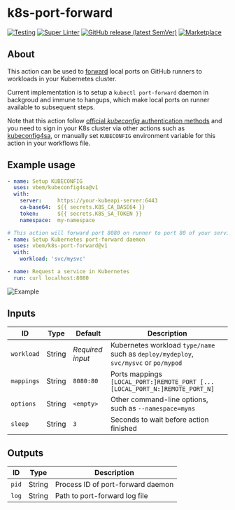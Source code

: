 # k8s-port-forward
[![Testing](https://github.com/vbem/k8s-port-forward/actions/workflows/test.yml/badge.svg)](https://github.com/vbem/k8s-port-forward/actions/workflows/test.yml)
[![Super Linter](https://github.com/vbem/k8s-port-forward/actions/workflows/linter.yml/badge.svg)](https://github.com/vbem/k8s-port-forward/actions/workflows/linter.yml)
[![GitHub release (latest SemVer)](https://img.shields.io/github/v/release/vbem/k8s-port-forward?label=Release&logo=github)](https://github.com/vbem/k8s-port-forward/releases)
[![Marketplace](https://img.shields.io/badge/GitHub%20Actions-Marketplace-blue?logo=github)](https://github.com/marketplace/actions/kubernetes-port-forward)

## About

This action can be used to [forward](https://kubernetes.io/docs/tasks/access-application-cluster/port-forward-access-application-cluster/) local ports on GitHub runners to workloads in your Kubernetes cluster.

Current implementation is to setup a `kubectl port-forward` daemon in backgroud and immune to hangups, which make local ports on runner available to subsequent steps.

Note that this action follow [official *kubeconfig* authentication methods](https://kubernetes.io/docs/concepts/configuration/organize-cluster-access-kubeconfig/) and you need to sign in your K8s cluster via other actions such as [kubeconfig4sa](https://github.com/marketplace/actions/kubeconfig-for-service-account-sa), or manually set `KUBECONFIG` environment variable for this action in your workflows file.

## Example usage

```yaml
- name: Setup KUBECONFIG
  uses: vbem/kubeconfig4sa@v1
  with:
    server:     https://your-kubeapi-server:6443
    ca-base64:  ${{ secrets.K8S_CA_BASE64 }}
    token:      ${{ secrets.K8S_SA_TOKEN }}
    namespace:  my-namespace

# This action will forward port 8080 on runner to port 80 of your service in Kubernetes!
- name: Setup Kubernetes port-forward daemon
  uses: vbem/k8s-port-forward@v1
  with:
    workload: 'svc/mysvc'

- name: Request a service in Kubernetes
  run: curl localhost:8080
```

![Example](https://repository-images.githubusercontent.com/479920190/ce3b08cc-302b-481e-8447-5f060270d3f5)

## Inputs

ID | Type | Default | Description
--- | --- | --- | ---
`workload` | String | *Required input* | Kubernetes workload `type/name` such as `deploy/mydeploy`, `svc/mysvc` or `po/mypod`
`mappings` | String  | `8080:80` | Ports mappings `[LOCAL_PORT:]REMOTE_PORT [...[LOCAL_PORT_N:]REMOTE_PORT_N]`
`options` | String | `<empty>` | Other command-line options, such as `--namespace=myns`
`sleep` | String | `3` | Seconds to wait before action finished

## Outputs

ID | Type | Description
--- | --- | ---
`pid` | String | Process ID of port-forward daemon
`log` | String | Path to port-forward log file